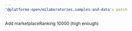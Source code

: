 ```yaml
---
'@platforma-open/milaboratories.samples-and-data': patch
---
```


Add marketplaceRanking 10000 (high enough)

